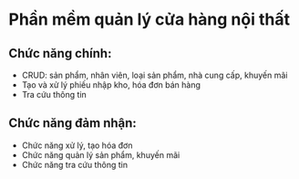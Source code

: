 # Phần mềm quản lý cửa hàng nội thất
## Chức năng chính:
- CRUD: sản phẩm, nhân viên, loại sản phẩm, nhà cung cấp, khuyến mãi
- Tạo và xử lý phiếu nhập kho, hóa đơn bán hàng
- Tra cứu thông tin
## Chức năng đảm nhận:
- Chức năng xử lý, tạo hóa đơn
- Chức năng quản lý sản phẩm, khuyến mãi
- Chức năng tra cứu thông tin
